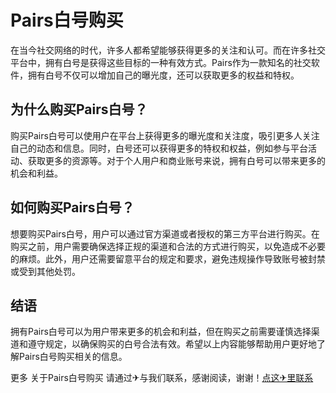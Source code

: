 # Pairs白号购买

在当今社交网络的时代，许多人都希望能够获得更多的关注和认可。而在许多社交平台中，拥有白号是获得这些目标的一种有效方式。Pairs作为一款知名的社交软件，拥有白号不仅可以增加自己的曝光度，还可以获取更多的权益和特权。

## 为什么购买Pairs白号？

购买Pairs白号可以使用户在平台上获得更多的曝光度和关注度，吸引更多人关注自己的动态和信息。同时，白号还可以获得更多的特权和权益，例如参与平台活动、获取更多的资源等。对于个人用户和商业账号来说，拥有白号可以带来更多的机会和利益。

## 如何购买Pairs白号？

想要购买Pairs白号，用户可以通过官方渠道或者授权的第三方平台进行购买。在购买之前，用户需要确保选择正规的渠道和合法的方式进行购买，以免造成不必要的麻烦。此外，用户还需要留意平台的规定和要求，避免违规操作导致账号被封禁或受到其他处罚。

## 结语

拥有Pairs白号可以为用户带来更多的机会和利益，但在购买之前需要谨慎选择渠道和遵守规定，以确保购买的白号合法有效。希望以上内容能够帮助用户更好地了解Pairs白号购买相关的信息。

更多 关于Pairs白号购买 请通过✈与我们联系，感谢阅读，谢谢！[点这✈里联系](https://add.k02.cc)